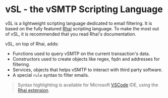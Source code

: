 # vSL - the vSMTP Scripting Language

vSL is a lightweight scripting language dedicated to email filtering. It is based on the fully featured [Rhai](https://rhai.rs) scripting language. To make the most out of vSL, it is recommended that you read Rhai's documentation.

vSL, on top of Rhai, adds:
* Functions used to query vSMTP on the current transaction's data.
* Constructors used to create objects like regex, fqdn and addresses for filtering.
* Services, objects that helps vSMTP to interact with third party software.
* A special `rule` syntax to filter emails.

> Syntax highlighting is available for Microsoft [VSCode](https://code.visualstudio.com/) IDE, using the [Rhai extension](https://marketplace.visualstudio.com/items?itemName=rhaiscript.vscode-rhai).

<!--
### TODO

The [delivery](delivery.md) system uses the same concepts by applying rules to targeted domains and users.

These sections describe the gist of how the rule system works. Advanced user can use the [Rhai] scripting language on top of vSL to create and manage a wide variety of actions.

`Rules` may be defined at each step of a SMTP transaction. They return a status code requesting the vSMTP server to deny, accept or quarantine a message.

```js
// rule "<name>" || {
//     // <rule body>
//     return <status-code>;
// }

rule "my blacklist" || {
  if client_ip() == "222.11.16.196" {
    // Spam address detected ! We deny the transaction.
    deny()
  } else {
    // the client ip is valid, we can proceed.
    next()
  }
}
```

`Objects` are typed containers like mailboxes, ip addresses, domain names, file content, etc.

```js
// object <name> <type> = "<value>";

object example fqdn = "example.com";
object my_address address = "john.doe@example.com";
object whitelist file:address = "/etc/vsmtp/whitelist.txt";

print(`the example domain: ${example}`);
print(`my personal address: ${my_address}`);
print(`content of whitelist: ${whitelist}`);
```

`Services` define interfaces with third party software.

```js
// service <name> <type>[:<content-type>] = "<value>";

// vsmtp will send messages using the smtp protocol
// to the software listening on 127.0.0.1:10026.
service clamsmtpd smtp = #{
    delegator: #{
        address: "127.0.0.1:10026",
        timeout: "60s",
    },
    receiver: "127.0.0.1:10024",
};

// vsmtp will connect to a csv database with
// this service.
service greylist db:csv = #{
    connector: "/db/user_accounts.csv",
    access: "O_RDONLY",
    refresh: "always",
    delimiter: ",",
};
```
-->